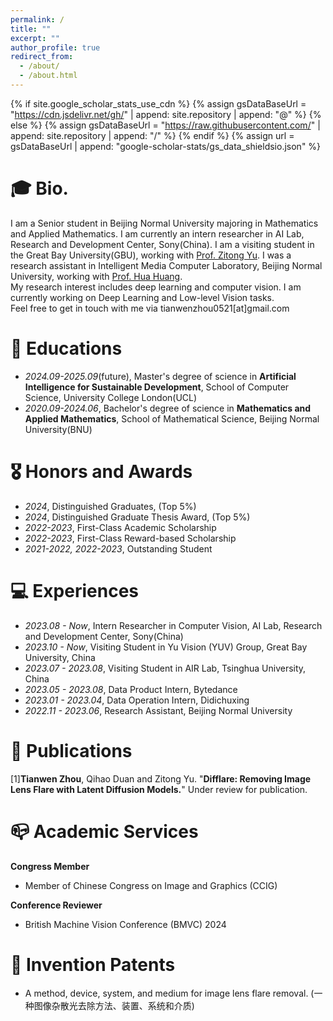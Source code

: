 ```yaml
---
permalink: /
title: ""
excerpt: ""
author_profile: true
redirect_from: 
  - /about/
  - /about.html
---
```


{% if site.google_scholar_stats_use_cdn %}
{% assign gsDataBaseUrl = "https://cdn.jsdelivr.net/gh/" | append: site.repository | append: "@" %}
{% else %}
{% assign gsDataBaseUrl = "https://raw.githubusercontent.com/" | append: site.repository | append: "/" %}
{% endif %}
{% assign url = gsDataBaseUrl | append: "google-scholar-stats/gs_data_shieldsio.json" %}

<span class='anchor' id='about-me'></span>

# 🎓 Bio.
I am a Senior student in Beijing Normal University majoring in Mathematics and Applied Mathematics. I am currently an intern researcher in AI Lab, Research and Development Center, Sony(China). I am a visiting student in the Great Bay University(GBU), working with [Prof. Zitong Yu](https://zitongyu.github.io). I was a research assistant in Intelligent Media Computer Laboratory, Beijing Normal University, working with [Prof. Hua Huang](https://vmcl.bnu.edu.cn/group/teacher/dcdaea79b5e54b75b532795109a85a34.htm).\
My research interest includes deep learning and computer vision. I am currently working on Deep Learning and Low-level Vision tasks.\
Feel free to get in touch with me via tianwenzhou0521[at]gmail.com


# 📖 Educations
- *2024.09-2025.09*(future), Master's degree of science in **Artificial Intelligence for Sustainable Development**, School of Computer Science, University College London(UCL)
- *2020.09-2024.06*, Bachelor's degree of science in **Mathematics and Applied Mathematics**, School of Mathematical Science, Beijing Normal University(BNU)


# 🎖 Honors and Awards
- *2024*, Distinguished Graduates, (Top 5%)
- *2024*, Distinguished Graduate Thesis Award, (Top 5%)
- *2022-2023*, First-Class Academic Scholarship 
- *2022-2023*, First-Class Reward-based Scholarship
- *2021-2022, 2022-2023*, Outstanding Student


# 💻 Experiences
- *2023.08 - Now*, Intern Researcher in Computer Vision, AI Lab, Research and Development Center, Sony(China)
- *2023.10 - Now*, Visiting Student in Yu Vision (YUV) Group, Great Bay University, China
- *2023.07 - 2023.08*, Visiting Student in AIR Lab, Tsinghua University, China 
- *2023.05 - 2023.08*, Data Product Intern, Bytedance
- *2023.01 - 2023.04*, Data Operation Intern, Didichuxing
- *2022.11 - 2023.06*, Research Assistant, Beijing Normal University

# 📒 Publications
[1]**Tianwen Zhou**, Qihao Duan and Zitong Yu. "**Difflare: Removing Image Lens Flare with Latent Diffusion Models.**" Under review for publication.

# 📪 Academic Services
**Congress Member**
* Member of Chinese Congress on Image and Graphics (CCIG)
  
**Conference Reviewer** 
*  British Machine Vision Conference (BMVC) 2024


# 🔬 Invention Patents         
* A method, device, system, and medium for image lens flare removal. (一种图像杂散光去除方法、装置、系统和介质)